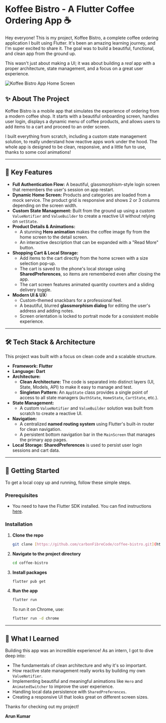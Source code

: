 # Koffee Bistro - A Flutter Coffee Ordering App ☕

Hey everyone! This is my project, Koffee Bistro, a complete coffee ordering application I built using Flutter. It's been an amazing learning journey, and I'm super excited to share it. The goal was to build a beautiful, functional, and clean app from the ground up.

This wasn't just about making a UI; it was about building a *real* app with a proper architecture, state management, and a focus on a great user experience.

![Koffee Bistro App Home Screen](https://i.imgur.com/your-home-screen-image.png)

## ✨ About The Project

Koffee Bistro is a mobile app that simulates the experience of ordering from a modern coffee shop. It starts with a beautiful onboarding screen, handles user login, displays a dynamic menu of coffee products, and allows users to add items to a cart and proceed to an order screen.

I built everything from scratch, including a custom state management solution, to really understand how reactive apps work under the hood. The whole app is designed to be clean, responsive, and a little fun to use, thanks to some cool animations!

---

## 🚀 Key Features

* **Full Authentication Flow:** A beautiful, glassmorphism-style login screen that remembers the user's session on app restart.
* **Dynamic Home Screen:** Products and categories are loaded from a mock service. The product grid is responsive and shows 2 or 3 columns depending on the screen width.
* **Custom State Management:** Built from the ground up using a custom `ValueNotifier` and `ValueBuilder` to create a reactive UI without relying on `setState`.
* **Product Details & Animations:**
    * A stunning **Hero animation** makes the coffee image fly from the home screen to the detail screen.
    * An interactive description that can be expanded with a "Read More" button.
* **Shopping Cart & Local Storage:**
    * Add items to the cart directly from the home screen with a size selection pop-up.
    * The cart is saved to the phone's local storage using **SharedPreferences**, so items are remembered even after closing the app.
    * The cart screen features animated quantity counters and a sliding delivery toggle.
* **Modern UI & UX:**
    * Custom-themed snackbars for a professional feel.
    * A beautiful, blurred **glassmorphism dialog** for editing the user's address and adding notes.
    * Screen orientation is locked to portrait mode for a consistent mobile experience.

---

## 🛠️ Tech Stack & Architecture

This project was built with a focus on clean code and a scalable structure.

* **Framework:** **Flutter**
* **Language:** **Dart**
* **Architecture:**
    * **Clean Architecture:** The code is separated into distinct layers (UI, State, Models, API) to make it easy to manage and test.
    * **Singleton Pattern:** An `AppState` class provides a single point of access to all state managers (`AuthState`, `HomeState`, `CartState`, etc.).
* **State Management:**
    * A custom `ValueNotifier` and `ValueBuilder` solution was built from scratch to create a reactive UI.
* **Navigation:**
    * A centralized **named routing system** using Flutter's built-in router for clean navigation.
    * A persistent bottom navigation bar in the `MainScreen` that manages the primary app pages.
* **Local Storage:** **SharedPreferences** is used to persist user login sessions and cart data.

---

## 🏁 Getting Started

To get a local copy up and running, follow these simple steps.

### Prerequisites

* You need to have the Flutter SDK installed. You can find instructions [here](https://flutter.dev/docs/get-started/install).

### Installation

1.  **Clone the repo**
    ```sh
    git clone [https://github.com/carbonFibreCode/coffee-bistro.git](https://github.com/carbonFibreCode/coffee-bistro.git)
    ```
2.  **Navigate to the project directory**
    ```sh
    cd coffee-bistro
    ```
3.  **Install packages**
    ```sh
    flutter pub get
    ```
4.  **Run the app**
    ```sh
    flutter run
    ```
    To run it on Chrome, use:
    ```sh
    flutter run -d chrome
    ```

---

## 🧠 What I Learned

Building this app was an incredible experience! As an intern, I got to dive deep into:
* The fundamentals of clean architecture and why it's so important.
* How reactive state management really works by building my own `ValueNotifier`.
* Implementing beautiful and meaningful animations like `Hero` and `AnimatedSwitcher` to improve the user experience.
* Handling local data persistence with `SharedPreferences`.
* Creating a responsive UI that looks great on different screen sizes.

Thanks for checking out my project!

**Arun Kumar**
